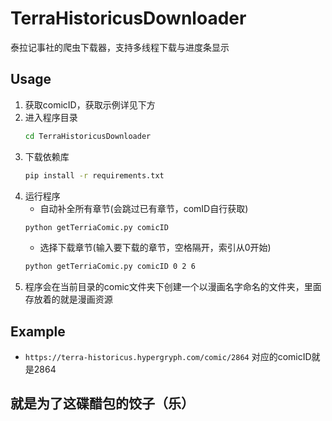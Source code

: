 # TerraHistoricusDownloader
泰拉记事社的爬虫下载器，支持多线程下载与进度条显示

## Usage
1. 获取comicID，获取示例详见下方
2. 进入程序目录 
    ```bash
    cd TerraHistoricusDownloader
    ``` 
3. 下载依赖库
    ```bash
    pip install -r requirements.txt
    ```
4. 运行程序
    - 自动补全所有章节(会跳过已有章节，comID自行获取)
    ```bash
    python getTerriaComic.py comicID    
    ```
    - 选择下载章节(输入要下载的章节，空格隔开，索引从0开始)
    ```bash
    python getTerriaComic.py comicID 0 2 6
    ```
5. 程序会在当前目录的comic文件夹下创建一个以漫画名字命名的文件夹，里面存放着的就是漫画资源


## Example
- `https://terra-historicus.hypergryph.com/comic/2864` 对应的comicID就是2864

## 就是为了这碟醋包的饺子（乐）
